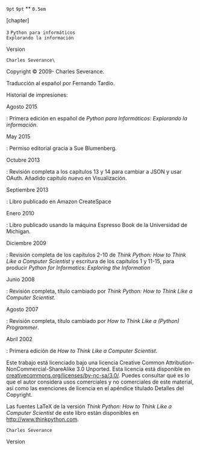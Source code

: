 `9pt` `9pt` ** `0.5em`

\[chapter\]

`3` `Python para informáticos`\
`Explorando la información`

Version

`Charles Severance\
`

Copyright © 2009- Charles Severance.

Traducción al español por Fernando Tardío.

Historial de impresiones:

Agosto 2015

:   Primera edición en español de *Python para Informáticos: Explorando
    la información*.

May 2015

:   Permiso editorial gracia a Sue Blumenberg.

Octubre 2013

:   Revisión completa a los capítulos 13 y 14 para cambiar a JSON y usar
    OAuth. Añadido capítulo nuevo en Visualización.

Septiembre 2013

:   Libro publicado en Amazon CreateSpace

Enero 2010

:   Libro publicado usando la máquina Espresso Book de la Universidad
    de Michigan.

Diciembre 2009

:   Revisión completa de los capítulos 2-10 de *Think Python: How to
    Think Like a Computer Scientist* y escritura de los capítulos 1 y
    11-15, para producir *Python for Informatics: Exploring the
    Information*

Junio 2008

:   Revisión completa, título cambiado por *Think Python: How to Think
    Like a Computer Scientist*.

Agosto 2007

:   Revisión completa, título cambiado por *How to Think Like a (Python)
    Programmer*.

Abril 2002

:   Primera edición de *How to Think Like a Computer Scientist*.

Este trabajo está licenciado bajo una licencia Creative Common
Attribution-NonCommercial-ShareAlike 3.0 Unported. Esta licencia está
disponible en
[creativecommons.org/licenses/by-nc-sa/3.0/](creativecommons.org/licenses/by-nc-sa/3.0/).
Puedes consultar qué es lo que el autor considera usos comerciales y no
comerciales de este material, así como las exenciones de licencia en el
apéndice titulado Detalles del Copyright.

Las fuentes LaTeX de la versión *Think Python: How to Think Like a
Computer Scientist* de este libro están disponibles en
<http://www.thinkpython.com>.

`Charles Severance`

Version
